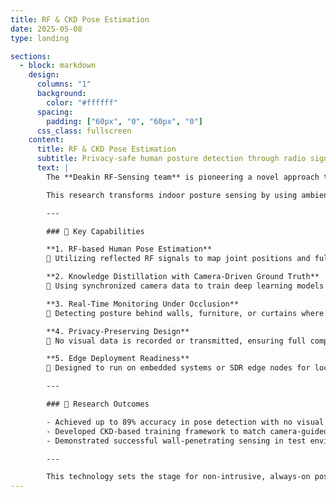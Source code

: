 ```yaml
---
title: RF & CKD Pose Estimation
date: 2025-05-08
type: landing

sections:
  - block: markdown
    design:
      columns: "1"
      background: 
        color: "#ffffff"
      spacing:
        padding: ["60px", "0", "60px", "0"]
      css_class: fullscreen
    content:
      title: RF & CKD Pose Estimation
      subtitle: Privacy-safe human posture detection through radio signals
      text: |
        The **Deakin RF-Sensing team** is pioneering a novel approach to human posture detection using **Radio Frequency (RF)** signals and **Correlated Knowledge Distillation (CKD)**. Unlike vision-based systems, our RF-based methods ensure **privacy**, **resilience to occlusion**, and **cost-effective monitoring**.

        This research transforms indoor posture sensing by using ambient radio waves to interpret motion, orientation, and physical activity.

        ---

        ### 📡 Key Capabilities

        **1. RF-based Human Pose Estimation**  
        🧍 Utilizing reflected RF signals to map joint positions and full-body posture — without requiring cameras or line-of-sight.

        **2. Knowledge Distillation with Camera-Driven Ground Truth**  
        🎥 Using synchronized camera data to train deep learning models on RF inputs, enhancing accuracy via teacher-student architecture.

        **3. Real-Time Monitoring Under Occlusion**  
        🚪 Detecting posture behind walls, furniture, or curtains where cameras would fail — ideal for elder care and healthcare environments.

        **4. Privacy-Preserving Design**  
        🔐 No visual data is recorded or transmitted, ensuring full compliance with privacy regulations like GDPR.

        **5. Edge Deployment Readiness**  
        🧠 Designed to run on embedded systems or SDR edge nodes for local inference with low latency.

        ---

        ### 🔬 Research Outcomes

        - Achieved up to 89% accuracy in pose detection with no visual input
        - Developed CKD-based training framework to match camera-guided supervision
        - Demonstrated successful wall-penetrating sensing in test environments

        ---

        This technology sets the stage for non-intrusive, always-on posture detection — redefining what's possible with RF signals.
---
```

